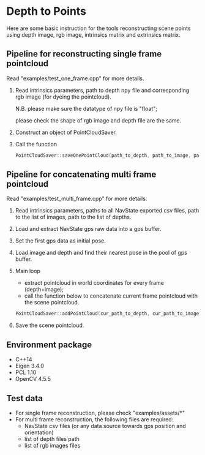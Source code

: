 # Depth to Points

Here are some basic instruction for the tools reconstructing scene points using depth image, rgb image, intrinsics matrix and extrinsics matrix. 

## Pipeline for reconstructing single frame pointcloud
Read "examples/test_one_frame.cpp" for more details.

1. Read intrinsics parameters, path to depth npy file and corresponding rgb image (for dyeing the pointcloud).

    N.B. please make sure the datatype of npy file is "float"; 
    
    please check the shape of rgb image and depth file are the same.
2. Construct an object of PointCloudSaver.
3. Call the function 
   ``` c++
   PointCloudSaver::saveOnePointCloud(path_to_depth, path_to_image, path_to_pcd); 
   ```

## Pipeline for concatenating multi frame pointcloud
Read "examples/test_multi_frame.cpp" for more details.

1. Read intrinsics parameters, paths to all NavState exported csv files, path to the list of images, path to the list of depths.
2. Load and extract NavState gps raw data into a gps buffer.
3. Set the first gps data as initial pose.
4. Load image and depth and find their nearest pose in the pool of gps buffer.
5. Main loop
    * extract pointcloud in world coordinates for every frame (depth+image);
    * call the function below to concatenate current frame pointcloud with the scene pointcloud.

    ``` c++
    PointCloudSaver::addPointCloud(cur_path_to_depth, cur_path_to_image, cur_pos, cur_q);
    ```
6. Save the scene pointcloud.

## Environment package
* C++14
* Eigen 3.4.0
* PCL 1.10
* OpenCV 4.5.5

## Test data
* For single frame reconstruction, please check "examples/assets/*"
* For multi frame reconstruction, the following files are required:
    * NavState csv files (or any data source towards gps position and orientation)
    * list of depth files path
    * list of rgb images files 